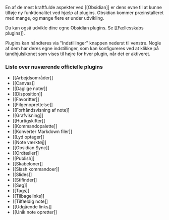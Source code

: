 En af de mest kraftfulde aspekter ved [[Obsidian]] er dens evne til at kunne tilføje ny funktionalitet ved hjælp af plugins. Obsidian kommer præinstalleret med mange, og mange flere er under udvikling.

Du kan også udvikle dine egne Obsidian plugins. Se [[Fællesskabs plugins]].

Plugins kan håndteres via "Indstillinger" knappen nederst til venstre. Nogle af dem har deres egne indstillinger, som kan konfigureres ved at klikke på tandhjulsikonet som vises til højre for hver plugin, når det er aktiveret.

### Liste over nuværende officielle plugins

- [[Arbejdsområder]]
- [[Canvas]]
- [[Daglige noter]]
- [[Disposition]]
- [[Favoritter]]
- [[Filgenoprettelse]]
- [[Forhåndsvisning af note]]
- [[Grafvisning]]
- [[Hurtigskifter]]
- [[Kommandopalette]]
- [[Konverter Markdown filer]]
- [[Lyd optager]]
- [[Note værktøj]]
- [[Obsidian Sync]]
- [[Ordtæller]]
- [[Publish]]
- [[Skabeloner]]
- [[Slash kommandoer]]
- [[Slides]]
- [[Stifinder]]
- [[Søg]]
- [[Tags]]
- [[Tilbagelinks]]
- [[Tilfældig note]]
- [[Udgående links]]
- [[Unik note opretter]]
